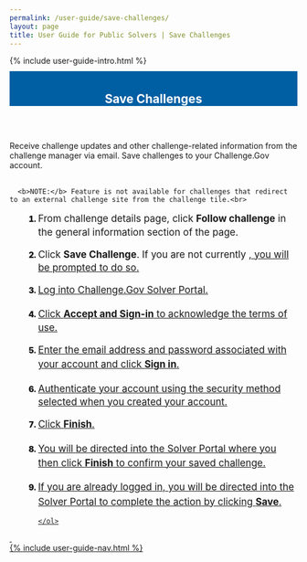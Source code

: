```yaml
---
permalink: /user-guide/save-challenges/
layout: page
title: User Guide for Public Solvers | Save Challenges 
---
```

<div class="row">
  <div class="col-sm-12">{% include user-guide-intro.html %}</div>
</div>
<div class="row" style="padding-top: 10px; padding-bottom: 30px;">
  <div class="col-sm-12" style="padding-top: 6px; background-color: #005ea2; color: #ffffff; text-align: center;">
    <h2>Save Challenges</h2>
  </div>
</div>
<div class="row">
  <div class="col-sm-7">
    <p>Receive challenge updates and other challenge-related information from the challenge manager via email.  Save challenges to your Challenge.Gov account.<br><br>

      <b>NOTE:</b> Feature is not available for challenges that redirect to an external challenge site from the challenge tile.<br>
  </p>
    <ol style="padding-left: 50px;">
      <li style="font-weight:900;"><span style="font-size: 1.06rem; line-height: 1.5; font-weight: 400;">From challenge details page, click <b>Follow challenge</b> in the general information section of the page. </span></li>
      <br>
     <li style="font-weight:900;"><span style="font-size: 1.06rem; line-height: 1.5; font-weight: 400;">Click <b>Save Challenge</b>. If you are not currently <a href="{{ site.baseurl }}/user-guide/log-into-solver-portal/" title="Logging in" aria-label="Loggin in" logged in</a>, you will be prompted to do so.</span></li><br>
           <li style="font-weight:900;"><span style="font-size: 1.06rem; line-height: 1.5; font-weight: 400;">Log into Challenge.Gov Solver Portal.</span></li><br>
      <li style="font-weight:900;"><span style="font-size: 1.06rem; line-height: 1.5; font-weight: 400;">Click <b>Accept and Sign-in</b> to acknowledge the terms of use. </span></li><br>
      <li style="font-weight:900;"><span style="font-size: 1.06rem; line-height: 1.5; font-weight: 400;">Enter the email address and password associated with your account and click <b>Sign in</b>.</span></li><br>
      <li style="font-weight:900;"><span style="font-size: 1.06rem; line-height: 1.5; font-weight: 400;">Authenticate your account using the security method selected when you created your account.</span></li><br>
      <li style="font-weight:900;"><span style="font-size: 1.06rem; line-height: 1.5; font-weight: 400;">Click <b>Finish</b>.</span></li>
      <br>
      <li style="font-weight:900;"><span style="font-size: 1.06rem; line-height: 1.5; font-weight: 400;">You will be directed into the Solver Portal where you then click <b>Finish</b> to confirm your saved challenge.</span></li><br>
        <li style="font-weight:900;"><span style="font-size: 1.06rem; line-height: 1.5; font-weight: 400;">If you are already logged in, you will be directed into the Solver Portal to complete the action by clicking <b>Save</b>.</span></li>

    </ol>
  </div>
  <div class="col-sm-1">&nbsp;</div>
  <div class="col-sm-4"> {% include user-guide-nav.html %} </div>
</div>

